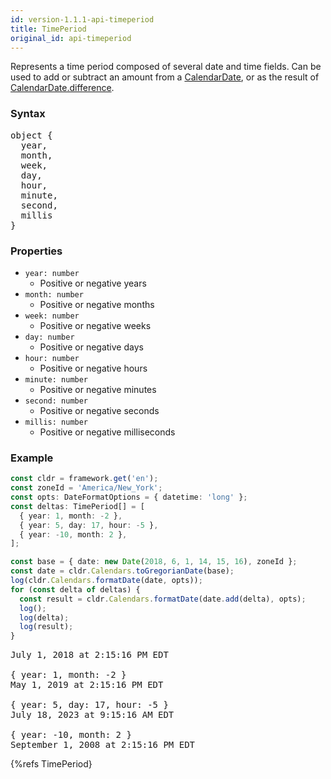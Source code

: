 ```yaml
---
id: version-1.1.1-api-timeperiod
title: TimePeriod
original_id: api-timeperiod
---
```


Represents a time period composed of several date and time fields. Can be used to add or subtract an amount from a [CalendarDate](api-calendardate.html), or as the result of [CalendarDate.difference](api-calendardate.html#difference).

### Syntax

<pre class="syntax">
object {
  year,
  month,
  week,
  day,
  hour,
  minute,
  second,
  millis
}
</pre>

### Properties

- <code class="def">year: <span>number</span></code>
  - Positive or negative years
- <code class="def">month: <span>number</span></code>
  - Positive or negative months
- <code class="def">week: <span>number</span></code>
  - Positive or negative weeks
- <code class="def">day: <span>number</span></code>
  - Positive or negative days
- <code class="def">hour: <span>number</span></code>
  - Positive or negative hours
- <code class="def">minute: <span>number</span></code>
  - Positive or negative minutes
- <code class="def">second: <span>number</span></code>
  - Positive or negative seconds
- <code class="def">millis: <span>number</span></code>
  - Positive or negative milliseconds

### Example

```typescript
const cldr = framework.get('en');
const zoneId = 'America/New_York';
const opts: DateFormatOptions = { datetime: 'long' };
const deltas: TimePeriod[] = [
  { year: 1, month: -2 },
  { year: 5, day: 17, hour: -5 },
  { year: -10, month: 2 },
];

const base = { date: new Date(2018, 6, 1, 14, 15, 16), zoneId };
const date = cldr.Calendars.toGregorianDate(base);
log(cldr.Calendars.formatDate(date, opts));
for (const delta of deltas) {
  const result = cldr.Calendars.formatDate(date.add(delta), opts);
  log();
  log(delta);
  log(result);
}
```
<pre class="output">
July 1, 2018 at 2:15:16 PM EDT
&nbsp;
{ year: 1, month: -2 }
May 1, 2019 at 2:15:16 PM EDT
&nbsp;
{ year: 5, day: 17, hour: -5 }
July 18, 2023 at 9:15:16 AM EDT
&nbsp;
{ year: -10, month: 2 }
September 1, 2008 at 2:15:16 PM EDT
</pre>


{%refs TimePeriod}
